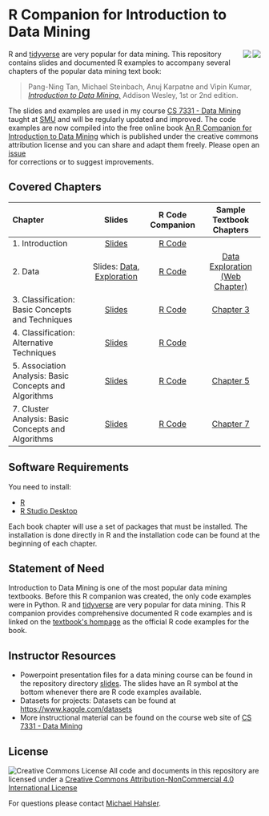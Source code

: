 # R Companion for Introduction to Data Mining

<img src="book_small_e2.jpg" align="right">
<img src="book_small.jpg" align="right">

R and [tidyverse](https://www.tidyverse.org/) are very popular for data mining.
This repository contains slides and documented R examples to accompany several chapters of the popular data mining text book:

> Pang-Ning Tan, Michael Steinbach, Anuj Karpatne and Vipin Kumar, 
[_Introduction to Data Mining,_](https://www-users.cs.umn.edu/~kumar001/dmbook/index.php) Addison Wesley, 1st or 2nd edition.

The slides and examples are used in my course [CS 7331 - Data Mining](http://michael.hahsler.net/SMU/CS7331) taught at [SMU](https://www.smu.edu/) and will be regularly updated and improved. The code examples are now compiled into the free online book
[An R Companion for Introduction to Data Mining](https://mhahsler.github.io/Introduction_to_Data_Mining_R_Examples/book/) which is
published under the creative commons attribution license and you can
share and adapt them freely. Please open an [issue](issues)  
for corrections or to suggest improvements. 


## Covered Chapters


| Chapter | Slides | R Code Companion | Sample Textbook Chapters|  
| :--------| :---: | :----: | :--: |
| 1. Introduction | [Slides](https://mhahsler.github.io/Introduction_to_Data_Mining_R_Examples/slides/chap1_intro.pdf) | [R Code](https://mhahsler.github.io/Introduction_to_Data_Mining_R_Examples/book/introduction.html) | |
| 2. Data | Slides: [Data](https://mhahsler.github.io/Introduction_to_Data_Mining_R_Examples/slides/chap2_data.pdf), [Exploration](https://mhahsler.github.io/Introduction_to_Data_Mining_R_Examples/slides/chap2_exploration.pdf) | [R Code](https://mhahsler.github.io/Introduction_to_Data_Mining_R_Examples/book/data.html) | [Data Exploration (Web Chapter)](https://www-users.cse.umn.edu/~kumar001/dmbook/data_exploration_1st_edition.pdf) |
| 3. Classification: Basic Concepts and Techniques | [Slides](https://mhahsler.github.io/Introduction_to_Data_Mining_R_Examples/slides/chap3_basic_classification.pdf) | [R Code](https://mhahsler.github.io/Introduction_to_Data_Mining_R_Examples/book/classification-basic-concepts-and-techniques.html) | [Chapter 3](https://www-users.cs.umn.edu/~kumar001/dmbook/ch3_classification.pdf) |
| 4. Classification: Alternative Techniques | [Slides](https://mhahsler.github.io/Introduction_to_Data_Mining_R_Examples/slides/chap4_alternative_classification.pdf) | [R Code](https://mhahsler.github.io/Introduction_to_Data_Mining_R_Examples/book/classification-alternative-techniques.html) | |
| 5. Association Analysis: Basic Concepts and Algorithms | [Slides](https://mhahsler.github.io/Introduction_to_Data_Mining_R_Examples/slides/chap5_basic_association_analysis.pdf) | [R Code](https://mhahsler.github.io/Introduction_to_Data_Mining_R_Examples/book/association-analysis-basic-concepts-and-algorithms.html) | [Chapter 5](https://www-users.cs.umn.edu/~kumar001/dmbook/ch5_association_analysis.pdf) |
| 7. Cluster Analysis: Basic Concepts and Algorithms | [Slides](https://mhahsler.github.io/Introduction_to_Data_Mining_R_Examples/slides/chap7_basic_cluster_analysis.pdf) | [R Code](https://mhahsler.github.io/Introduction_to_Data_Mining_R_Examples/book/clustering-analysis.html) | [Chapter 7](https://www-users.cs.umn.edu/~kumar001/dmbook/ch7_clustering.pdf) |

## Software Requirements

You need to install:

* [R](https://cran.r-project.org/)
* [R Studio Desktop](https://posit.co/products/open-source/rstudio/)

Each book chapter will use a set of packages that must be installed. The 
installation is done directly in R and the
installation code can be found at the beginning of each chapter. 

## Statement of Need

Introduction to Data Mining is one of the most popular data mining textbooks.
Before this R companion was created, the only code examples were in Python.
R and [tidyverse](https://www.tidyverse.org/) are very popular for data mining.
This R companion provides comprehensive documented R code examples and is linked on the 
[textbook's hompage](https://www-users.cse.umn.edu/~kumar001/dmbook/index.php)
as the official R code examples for the book.

## Instructor Resources

* Powerpoint presentation files for a data mining course can be found in the repository directory [slides](slides). 
The slides have an R symbol at the bottom whenever there are R code examples available.
* Datasets for projects: Datasets can be found at https://www.kaggle.com/datasets
* More instructional material can be found on the course web site of [CS 7331 - Data Mining](http://michael.hahsler.net/SMU/CS7331) 


## License
![Creative Commons License](https://i.creativecommons.org/l/by-nc/4.0/88x31.png)
All code and documents in this repository are licensed under a [Creative Commons Attribution-NonCommercial 4.0 International License](http://creativecommons.org/licenses/by-nc/4.0/)

 
For questions please contact [Michael Hahsler](http://michael.hahsler.net).
